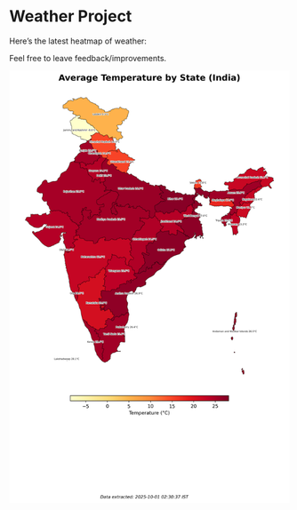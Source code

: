 # Weather Project

Here’s the latest heatmap of weather:

Feel free to leave feedback/improvements.

![India Heatmap](docs/assets/india_heatmap.png?v=DC44F7)
